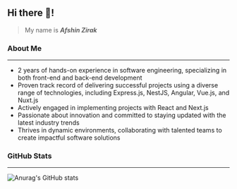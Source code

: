 ## Hi there 👋!
> My name is ***Afshin Zirak***

<h3>About Me</h3>
<hr />

- 2 years of hands-on experience in software engineering, specializing in both front-end and back-end development
- Proven track record of delivering successful projects using a diverse range of technologies, including Express.js, NestJS, Angular, Vue.js, and Nuxt.js
- Actively engaged in implementing projects with React and Next.js
- Passionate about innovation and committed to staying updated with the latest industry trends
- Thrives in dynamic environments, collaborating with talented teams to create impactful software solutions

<h3>GitHub Stats</h3>
<hr />

![Anurag's GitHub stats](https://github-readme-stats.vercel.app/api?username=AfshinZIrak01&show_icons=true&theme=tokyonight)


















